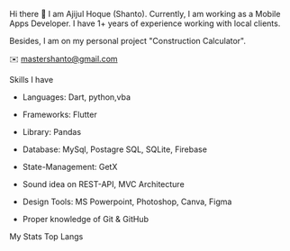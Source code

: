 Hi there 👋
I am Ajijul Hoque (Shanto). Currently, I am working as a Mobile Apps Developer. I have 1+ years of experience working with local clients.

Besides, I am on my personal project "Construction Calculator".

✉️ mastershanto@gmail.com

        
Skills I have
* Languages: Dart, python,vba

* Frameworks: Flutter

* Library: Pandas

* Database: MySql, Postagre SQL, SQLite, Firebase

* State-Management: GetX

* Sound idea on REST-API, MVC Architecture

* Design Tools: MS Powerpoint, Photoshop, Canva, Figma

* Proper knowledge of Git & GitHub

                                         
                                         
My Stats
Top Langs
